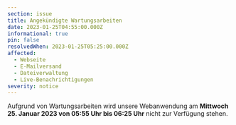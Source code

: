 ```yaml
---
section: issue
title: Angekündigte Wartungsarbeiten
date: 2023-01-25T04:55:00.000Z
informational: true
pin: false
resolvedWhen: 2023-01-25T05:25:00.000Z
affected:
  - Webseite
  - E-Mailversand
  - Dateiverwaltung
  - Live-Benachrichtigungen
severity: notice
---
```

Aufgrund von Wartungsarbeiten wird unsere Webanwendung am **Mittwoch 25. Januar 2023 von 05:55 Uhr bis 06:25 Uhr** nicht zur Verfügung stehen.